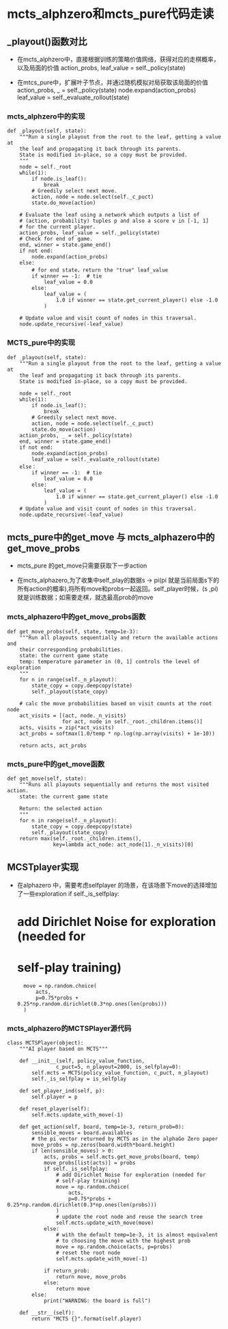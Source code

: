 # mcts_alphzero和mcts_pure代码走读

## _playout()函数对比

* 在mcts_alphzero中，直接根据训练的策略价值网络，获得对应的走棋概率，以及局面的价值
    action_probs, leaf_value = self._policy(state)

* 在mtcs_pure中，扩展叶子节点，并通过随机模拟对局获取该局面的价值
    action_probs, _ = self._policy(state)
    node.expand(action_probs)
    leaf_value = self._evaluate_rollout(state) 

### mcts_alphzero中的实现
    def _playout(self, state):
        """Run a single playout from the root to the leaf, getting a value at
        the leaf and propagating it back through its parents.
        State is modified in-place, so a copy must be provided.
        """
        node = self._root
        while(1):
            if node.is_leaf():
                break
            # Greedily select next move.
            action, node = node.select(self._c_puct)
            state.do_move(action)

        # Evaluate the leaf using a network which outputs a list of
        # (action, probability) tuples p and also a score v in [-1, 1]
        # for the current player.
        action_probs, leaf_value = self._policy(state)
        # Check for end of game.
        end, winner = state.game_end()
        if not end:
            node.expand(action_probs)
        else:
            # for end state，return the "true" leaf_value
            if winner == -1:  # tie
                leaf_value = 0.0
            else:
                leaf_value = (
                    1.0 if winner == state.get_current_player() else -1.0
                )

        # Update value and visit count of nodes in this traversal.
        node.update_recursive(-leaf_value)


### MCTS_pure中的实现
    def _playout(self, state):
        """Run a single playout from the root to the leaf, getting a value at
        the leaf and propagating it back through its parents.
        State is modified in-place, so a copy must be provided.

        node = self._root
        while(1):
            if node.is_leaf():
                break
            # Greedily select next move.
            action, node = node.select(self._c_puct)
            state.do_move(action)
        action_probs, _ = self._policy(state)
        end, winner = state.game_end() 
        if not end: 
            node.expand(action_probs)
            leaf_value = self._evaluate_rollout(state)
        else：
            if winner == -1:  # tie
                leaf_value = 0.0
            else:
                leaf_value = (
                    1.0 if winner == state.get_current_player() else -1.0
                )
        # Update value and visit count of nodes in this traversal.
        node.update_recursive(-leaf_value)

## mcts_pure中的get_move 与 mcts_alphazero中的get_move_probs

* mcts_pure 的get_move只需要获取下一步action

* 在mcts_alphazero,为了收集中self_play的数据s -> pi(pi 就是当前局面s下的所有action的概率),将所有move和probs一起返回。self_player时候，(s ,pi)就是训练数据；如需要走棋，就选最高prob的move


### mcts_alphazero中的get_move_probs函数

    def get_move_probs(self, state, temp=1e-3):
        """Run all playouts sequentially and return the available actions and
        their corresponding probabilities.
        state: the current game state
        temp: temperature parameter in (0, 1] controls the level of exploration
        """
        for n in range(self._n_playout):
            state_copy = copy.deepcopy(state)
            self._playout(state_copy)

        # calc the move probabilities based on visit counts at the root node
        act_visits = [(act, node._n_visits)
                      for act, node in self._root._children.items()]
        acts, visits = zip(*act_visits)
        act_probs = softmax(1.0/temp * np.log(np.array(visits) + 1e-10))

        return acts, act_probs

### mcts_pure中的get_move函数

    def get_move(self, state):
        """Runs all playouts sequentially and returns the most visited action.
        state: the current game state

        Return: the selected action
        """
        for n in range(self._n_playout):
            state_copy = copy.deepcopy(state)
            self._playout(state_copy)
        return max(self._root._children.items(),
                   key=lambda act_node: act_node[1]._n_visits)[0]


## MCSTplayer实现

* 在alphazero 中，需要考虑selfplayer 的场景，在该场景下move的选择增加了一些exploration
    if self._is_selfplay:
    # add Dirichlet Noise for exploration (needed for
    # self-play training)
        move = np.random.choice(
            acts,
            p=0.75*probs + 0.25*np.random.dirichlet(0.3*np.ones(len(probs)))
        )
   

### mcts_alphazero的MCTSPlayer源代码

    class MCTSPlayer(object):
        """AI player based on MCTS"""

        def __init__(self, policy_value_function,
                    c_puct=5, n_playout=2000, is_selfplay=0):
            self.mcts = MCTS(policy_value_function, c_puct, n_playout)
            self._is_selfplay = is_selfplay

        def set_player_ind(self, p):
            self.player = p

        def reset_player(self):
            self.mcts.update_with_move(-1)

        def get_action(self, board, temp=1e-3, return_prob=0):
            sensible_moves = board.availables
            # the pi vector returned by MCTS as in the alphaGo Zero paper
            move_probs = np.zeros(board.width*board.height)
            if len(sensible_moves) > 0:
                acts, probs = self.mcts.get_move_probs(board, temp)
                move_probs[list(acts)] = probs
                if self._is_selfplay:
                    # add Dirichlet Noise for exploration (needed for
                    # self-play training)
                    move = np.random.choice(
                        acts,
                        p=0.75*probs + 0.25*np.random.dirichlet(0.3*np.ones(len(probs)))
                    )
                    # update the root node and reuse the search tree
                    self.mcts.update_with_move(move)
                else:
                    # with the default temp=1e-3, it is almost equivalent
                    # to choosing the move with the highest prob
                    move = np.random.choice(acts, p=probs)
                    # reset the root node
                    self.mcts.update_with_move(-1)

                if return_prob:
                    return move, move_probs
                else:
                    return move
            else:
                print("WARNING: the board is full")

        def __str__(self):
            return "MCTS {}".format(self.player)

